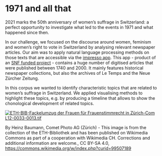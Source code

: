 # 1971 and all that
2021 marks the 50th anniversary of women’s suffrage in Switzerland: a perfect opportunity to investigate what led to the events in 1971 and what happened since then. 

In our challenge, we focused on the discourse around women, feminism and women’s right to vote in Switzerland by analysing relevant newspaper articles. Our aim was to apply natural language processing methods on those texts that are accessible via the [impresso app](https://impresso-project.ch/app/). This app - product of an [SNF funded project](https://impresso-project.ch/) - contains a huge number of digitised articles that were published between 1740 and 2000. It mainly features historical newspaper collections, but also the archives of Le Temps and the Neue Zürcher Zeitung. 

In this corpus we wanted to identify characteristic topics that are related to women’s suffrage in Switzerland. We applied visualising methods to highlight these topics, e.g. by producing a timeline that allows to show the chonological development of related topics.

<p><a href="https://commons.wikimedia.org/wiki/File:ETH-BIB-Fackelumzug_der_Frauen_f%C3%BCr_Frauenstimmrecht_in_Z%C3%BCrich-Com_L12-0033-0013.tif#/media/File:ETH-BIB-Fackelumzug_der_Frauen_für_Frauenstimmrecht_in_Zürich-Com_L12-0033-0013.tif"><img src="https://upload.wikimedia.org/wikipedia/commons/thumb/e/eb/ETH-BIB-Fackelumzug_der_Frauen_f%C3%BCr_Frauenstimmrecht_in_Z%C3%BCrich-Com_L12-0033-0013.tif/lossy-page1-1200px-ETH-BIB-Fackelumzug_der_Frauen_f%C3%BCr_Frauenstimmrecht_in_Z%C3%BCrich-Com_L12-0033-0013.tif.jpg" alt="ETH-BIB-Fackelumzug der Frauen für Frauenstimmrecht in Zürich-Com L12-0033-0013.tif"></a></p>

By Heinz Baumann, Comet Photo AG (Zürich) - This image is from the collection of the ETH-Bibliothek and has been published on Wikimedia Commons as part of a cooperation with Wikimedia CH. Corrections and additional information are welcome., CC BY-SA 4.0, https://commons.wikimedia.org/w/index.php?curid=99507189
